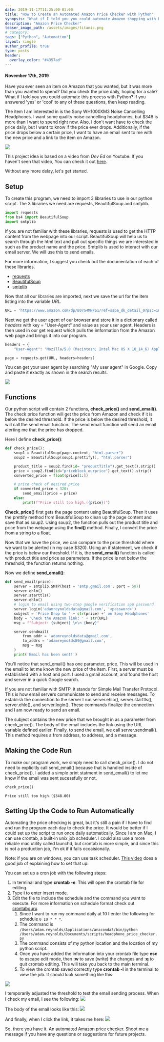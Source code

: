 ```yaml
---
date: 2019-11-17T11:25:00-01:00
title: "How to Create an Automated Amazon Price Checker with Python"
synopsis: "What if I told you you could automate Amazon shopping with Python?" 
description: "Amazon Price Checker"
teaser_image_path: /assets/images/titanic.png
# category:
tags: ["Python", "Automation"]
layout: single
author_profile: true
type: posts
header:
  overlay_color: "#4357ad"
---
```


<!-- # Automated Price Checker on Amazon -->
#### November 17th, 2019 

Have you ever seen an item on Amazon that you wanted, but it was more than you wanted to spend? Did you check the price daily, hoping for a sale? What if I told you you could automate this process with Python? If you answered 'yes' or 'cool' to any of these questions, then keep reading.

The item I am interested in is the Sony WH1000XM3 Noise Cancelling Headphones. I want some quality noise cancelling headphones, but $348 is more than I want to spend right now. Also, I don't want have to check the price daily, but I want to know if the price ever drops. Additionally, if the price drops below a certain price, I want to have an email sent to me with the new price and a link to the item on Amazon.

![](/assets/images/Blog/product_page.png)

This project idea is based on a video from *Dev Ed* on Youtube. If you haven't seen that video, You can check it out [here](https://www.youtube.com/watch?v=Bg9r_yLk7VY).

Without any more delay, let's get started.

## Setup

To create this program, we need to import 3 libraries to use in our python script. The 3 libraries we need are requests, BeautifulSoup and smtplib. 


```python
import requests
from bs4 import BeautifulSoup
import smtplib
```

If you are not familiar with these libraries, requests is used to get the HTTP content from the webpage into our script. BeautifulSoup will help us to search through the html text and pull out specific things we are interested in such as the product name and the price. Smtplib is used to interact with our email server. We will use this to send emails.

For more information, I suggest you check out the documentation of each of these libraries.
- [requests](https://pypi.org/project/requests/2.7.0/)
- [BeautifulSoup](https://www.crummy.com/software/BeautifulSoup/bs4/doc/)
- [smtplib](https://docs.python.org/3/library/smtplib.html)

Now that all our libraries are imported, next we save the url for the item listing into the variable *URL*.


```python
URL = 'https://www.amazon.com/dp/B07G4MNFS1/ref=sspa_dk_detail_0?psc=1&pd_rd_i=B07G4MNFS1&pd_rd_w=0tre1&pf_rd_p=45a72588-80f7-4414-9851-786f6c16d42b&pd_rd_wg=uOzSd&pf_rd_r=28TPM13C7R936AHWYJHN&pd_rd_r=6a717b03-9742-43fa-9980-b0adeee91ffc&spLa=ZW5jcnlwdGVkUXVhbGlmaWVyPUExSDdBQ1pOQUZMTlJTJmVuY3J5cHRlZElkPUExMDA4ODA5M1BLRlRBMk01SldINyZlbmNyeXB0ZWRBZElkPUEwNzM1MDE1MkNFWkJORFZBMUpXNCZ3aWRnZXROYW1lPXNwX2RldGFpbCZhY3Rpb249Y2xpY2tSZWRpcmVjdCZkb05vdExvZ0NsaWNrPXRydWU='
```

Next we get the user agent of our browser and store it in a dictionary called *headers* with key = "User-Agent" and value as your user agent. Headers is then used in our get request which pulls the imformation from the Amazon web page and brings it into our program.


```python
headers = {
    "User-Agent": 'Mozilla/5.0 (Macintosh; Intel Mac OS X 10_14_6) AppleWebKit/537.36 (KHTML, like Gecko) Chrome/78.0.3904.97 Safari/537.36'}

page = requests.get(URL, headers=headers)
```

You can get your user agent by searching "My user agent" in Google. Copy and paste it exactly as shown in the search results.

![](/assets/images/Blog/my_user_agent.png)

## Functions

Our python script will contain 2 functions, **check_price()** and **send_email()**. The check price function will get the price from Amazon and check if it is below the desired threshold. If the price is below the desired threshold, it will call the send email function. The send email function will send an email alerting me that the price has dropped.

Here I define **check_price()**:



```python
def check_price():
    soup1 = BeautifulSoup(page.content, "html.parser")
    soup2 = BeautifulSoup(soup1.prettify(), "html.parser")

    product_title = soup2.find(id= "productTitle").get_text().strip()
    price = soup2.find(id="priceblock_ourprice").get_text().strip()
    converted_price = float(price[1:])

    # price check of desired price 
    if converted_price < 320:
        send_email(price = price)
    else:
        print(f"Price still too high.({price})")
```

**Check_price()** first gets the page content using BeautifulSoup. Then it uses the prettify method from BeautifulSoup to clean up the page content and save that as soup2. Using soup2, the function pulls out the product title and price from the webpage using the **find()** method. Finally, I convert the price from a string to a float.

Now that we have the price, we can compare to the price threshold where we want to be alerted (in my case $320). Using an if statement, we check if the price is below our threshold. If it is, the **send_email()** function is called with product title and price as parameters. If the price is not below the threshold, the function returns nothing.

Now we define **send_email()**:


```python
def send_email(price):
    server = smtplib.SMTP(host = 'smtp.gmail.com', port = 587)
    server.ehlo()
    server.starttls()
    server.ehlo()
    # login to email using two-step google verification app password
    server.login('adamreynoldsdata@gmail.com', '<password>')
    subject = 'Price Drop to ' + str(price) +' on Sony Headphones'
    body = 'Check the Amazon link: ' + str(URL)
    msg = f"Subject: {subject} \n\n {body}"

    server.sendmail(
        from_addr = 'adamreynoldsdata@gmail.com',
        to_addrs = 'adamreynolds89@gmail.com',
        msg = msg
    )
    print('Email has been sent!')
```

You'll notice that send_email() has one parameter, price. This will be used in the email to let me know the new price of the item. First, a server must be established with a host and port. I used a gmail account, and found the host and server in a quick Google search. 

If you are not familiar with SMTP, it stands for Simple Mail Transfer Protocol. This is how email servers communicate to send and receive messages. To establish the connection to the server I run server.ehlo(), server.starttls(), server.ehlo(), and server.login(). These commands finalize the connection and I am now ready to send an email.

The subject contains the new price that we brought in as a parameter from check_price(). The body of the email includes the link using the URL variable defined earlier. Finally, to send the email, we call server.sendmail(). This method requires a from address, to address, and a message.

## Making the Code Run

To make our program work, we simply need to call check_price(). I do not need to explicitly call send_email() because that is handled inside of check_price(). I added a simple print statment in send_email() to let me know if the email was sent sucessfully or not.


```python
check_price()
```

    Price still too high.($348.00)


## Setting Up the Code to Run Automatically

Automating the price checking is great, but it's still a pain if I have to find and run the program each day to check the price. It would be better if I could set up the script to run once daily automatically. Since I am on Mac, I can use crontab, a built-in unix job scheduler. I could also use a more reliable mac utility called launchd, but crontab is more simple, and since this is not a production job, I'm ok if it fails occaisionally. 

Note: if you are on windows, you can use task scheduler. [This video](https://www.youtube.com/watch?v=n2Cr_YRQk7o) does a good job of explaining how to set that up.

You can set up a cron job with the following steps:
1. In terminal and type **crontab -e**. This will open the crontab file for editing. 
2. Type **i** to enter insert mode.
3. Edit the file to include the schedule and the command you want to execute. For more information on schedule format check out [crontabguru](https://crontab.guru/).
    1. Since I want to run my command daily at 10 I enter the following for schedule <code>0 10 * * *</code>.
    1. The command is <code>/Users/adam.reynolds/Applications/anaconda3/bin/python /Users/adam.reynolds/Documents/scripts/headphone_price_checker.py</code>
    1. The command consists of my python location and the location of my python script.
    1. Once you have added the information into your crontab file type **esc** to escape edit mode, then **:w** to save (write) the changes and **:q** to quit crontab editing. This will take you back to the main terminal.
    1. To view the crontab saved correctly type **crontab -l** in the terminal to view the job. It should look something like this:

![](/assets/images/Blog/crontab.png)

I temporarily adjusted the threshold to test the email sending process. When I check my email, I see the following:
![](/assets/images/Blog/message.png)

The body of the email looks like this:
![](/assets/images/Blog/email.png)

And finally, when I click the link, it takes me here:
![](/assets/images/Blog/product_page.png)

So, there you have it. An automated Amazon price checker. Shoot me a message if you have any questions or suggestions for future projects.


